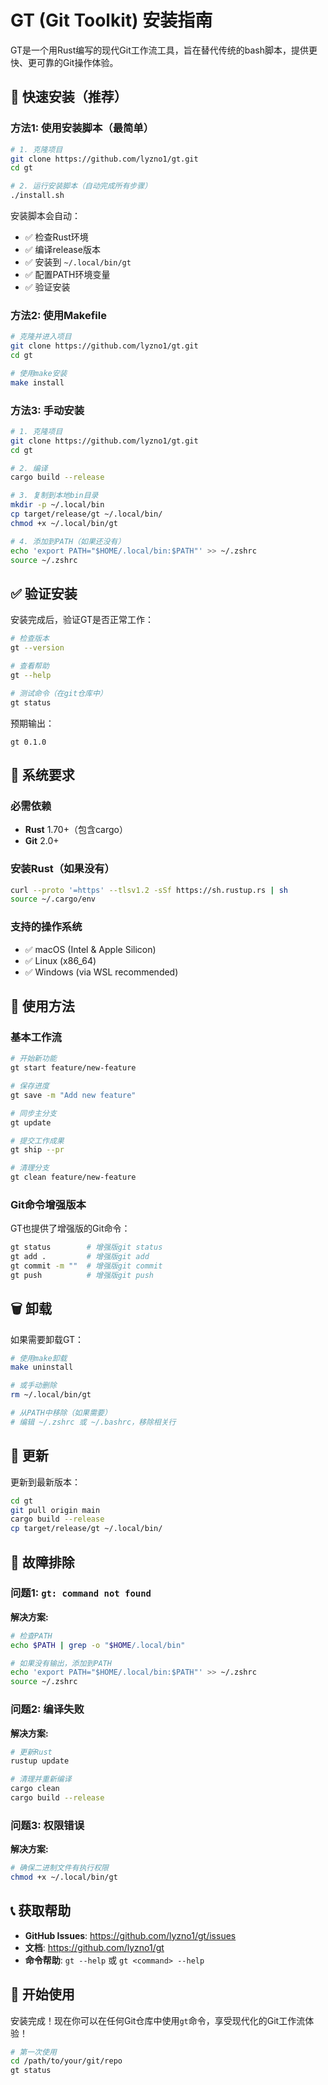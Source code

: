 # GT (Git Toolkit) 安装指南

GT是一个用Rust编写的现代Git工作流工具，旨在替代传统的bash脚本，提供更快、更可靠的Git操作体验。

## 🎯 快速安装（推荐）

### 方法1: 使用安装脚本（最简单）

```bash
# 1. 克隆项目
git clone https://github.com/lyzno1/gt.git
cd gt

# 2. 运行安装脚本（自动完成所有步骤）
./install.sh
```

安装脚本会自动：
- ✅ 检查Rust环境
- ✅ 编译release版本
- ✅ 安装到 `~/.local/bin/gt`
- ✅ 配置PATH环境变量
- ✅ 验证安装

### 方法2: 使用Makefile

```bash
# 克隆并进入项目
git clone https://github.com/lyzno1/gt.git
cd gt

# 使用make安装
make install
```

### 方法3: 手动安装

```bash
# 1. 克隆项目
git clone https://github.com/lyzno1/gt.git
cd gt

# 2. 编译
cargo build --release

# 3. 复制到本地bin目录
mkdir -p ~/.local/bin
cp target/release/gt ~/.local/bin/
chmod +x ~/.local/bin/gt

# 4. 添加到PATH（如果还没有）
echo 'export PATH="$HOME/.local/bin:$PATH"' >> ~/.zshrc
source ~/.zshrc
```

## ✅ 验证安装

安装完成后，验证GT是否正常工作：

```bash
# 检查版本
gt --version

# 查看帮助
gt --help

# 测试命令（在git仓库中）
gt status
```

预期输出：
```
gt 0.1.0
```

## 🔧 系统要求

### 必需依赖
- **Rust** 1.70+（包含cargo）
- **Git** 2.0+

### 安装Rust（如果没有）
```bash
curl --proto '=https' --tlsv1.2 -sSf https://sh.rustup.rs | sh
source ~/.cargo/env
```

### 支持的操作系统
- ✅ macOS (Intel & Apple Silicon)
- ✅ Linux (x86_64)
- ✅ Windows (via WSL recommended)

## 🌟 使用方法

### 基本工作流
```bash
# 开始新功能
gt start feature/new-feature

# 保存进度
gt save -m "Add new feature"

# 同步主分支
gt update

# 提交工作成果
gt ship --pr

# 清理分支
gt clean feature/new-feature
```

### Git命令增强版本
GT也提供了增强版的Git命令：
```bash
gt status        # 增强版git status
gt add .         # 增强版git add
gt commit -m ""  # 增强版git commit
gt push          # 增强版git push
```

## 🗑️ 卸载

如果需要卸载GT：

```bash
# 使用make卸载
make uninstall

# 或手动删除
rm ~/.local/bin/gt

# 从PATH中移除（如果需要）
# 编辑 ~/.zshrc 或 ~/.bashrc，移除相关行
```

## 🔄 更新

更新到最新版本：

```bash
cd gt
git pull origin main
cargo build --release
cp target/release/gt ~/.local/bin/
```

## 🚨 故障排除

### 问题1: `gt: command not found`
**解决方案:**
```bash
# 检查PATH
echo $PATH | grep -o "$HOME/.local/bin"

# 如果没有输出，添加到PATH
echo 'export PATH="$HOME/.local/bin:$PATH"' >> ~/.zshrc
source ~/.zshrc
```

### 问题2: 编译失败
**解决方案:**
```bash
# 更新Rust
rustup update

# 清理并重新编译
cargo clean
cargo build --release
```

### 问题3: 权限错误
**解决方案:**
```bash
# 确保二进制文件有执行权限
chmod +x ~/.local/bin/gt
```

## 📞 获取帮助

- **GitHub Issues**: https://github.com/lyzno1/gt/issues
- **文档**: https://github.com/lyzno1/gt
- **命令帮助**: `gt --help` 或 `gt <command> --help`

## 🎉 开始使用

安装完成！现在你可以在任何Git仓库中使用`gt`命令，享受现代化的Git工作流体验！

```bash
# 第一次使用
cd /path/to/your/git/repo
gt status
``` 